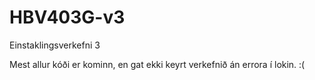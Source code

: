 # HBV403G-v3
Einstaklingsverkefni 3

Mest allur kóði er kominn, en gat ekki keyrt verkefnið án errora í lokin. :(
